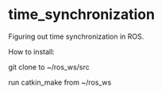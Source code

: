 # time_synchronization
Figuring out time synchronization in ROS.

How to install:

  git clone to ~/ros_ws/src
  
  run catkin_make from ~/ros_ws
